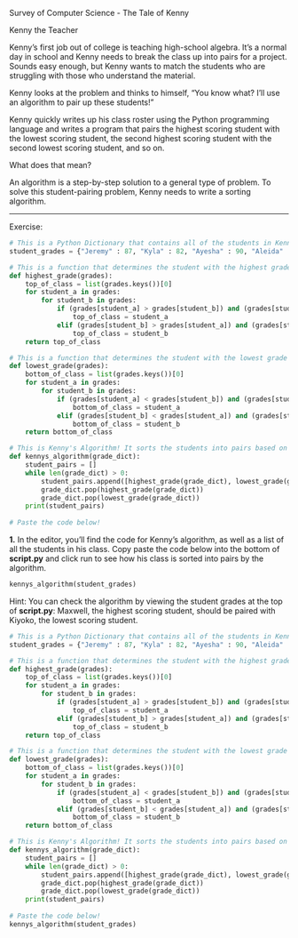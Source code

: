 Survey of Computer Science - The Tale of Kenny

Kenny the Teacher

Kenny’s first job out of college is teaching high-school algebra. It’s a normal day in school and Kenny needs to break the class up into pairs for a project. Sounds easy enough, but Kenny wants to match the students who are struggling with those who understand the material.

Kenny looks at the problem and thinks to himself, “You know what? I’ll use an algorithm to pair up these students!”

Kenny quickly writes up his class roster using the Python programming language and writes a program that pairs the highest scoring student with the lowest scoring student, the second highest scoring student with the second lowest scoring student, and so on.

What does that mean?

An algorithm is a step-by-step solution to a general type of problem. To solve this student-pairing problem, Kenny needs to write a sorting algorithm.

---

Exercise:

```Python
# This is a Python Dictionary that contains all of the students in Kenny's class as well as their grades.
student_grades = {"Jeremy" : 87, "Kyla" : 82, "Ayesha" : 90, "Aleida" : 94, "Todd" : 79, "Maxwell" : 98, "Yolonda" : 81, "Kiyoko" : 71, "Dagmar" : 73, "Laura" : 91, "Shimeah" : 81, "Songqiao" : 92, "Frankie" : 87, "Natalia" : 95, "Gonzalo" : 82, "Pavel" : 78}

# This is a function that determines the student with the highest grade given a dictionary
def highest_grade(grades):
	top_of_class = list(grades.keys())[0]
	for student_a in grades:
		for student_b in grades:
			if (grades[student_a] > grades[student_b]) and (grades[student_a] > grades[top_of_class]):
				top_of_class = student_a
			elif (grades[student_b] > grades[student_a]) and (grades[student_b] > grades[top_of_class]):
				top_of_class = student_b
	return top_of_class

# This is a function that determines the student with the lowest grade given a dictionary
def lowest_grade(grades):
	bottom_of_class = list(grades.keys())[0]
	for student_a in grades:
		for student_b in grades:
			if (grades[student_a] < grades[student_b]) and (grades[student_a] < grades[bottom_of_class]):
				bottom_of_class = student_a
			elif (grades[student_b] < grades[student_a]) and (grades[student_b] < grades[bottom_of_class]):
				bottom_of_class = student_b
	return bottom_of_class

# This is Kenny's Algorithm! It sorts the students into pairs based on their grades.
def kennys_algorithm(grade_dict):
	student_pairs = []
	while len(grade_dict) > 0:
		student_pairs.append([highest_grade(grade_dict), lowest_grade(grade_dict)])
		grade_dict.pop(highest_grade(grade_dict))
		grade_dict.pop(lowest_grade(grade_dict))
	print(student_pairs)
  
# Paste the code below!
```

**1.** In the editor, you’ll find the code for Kenny’s algorithm, as well as a list of all the students in his class. Copy paste the code below into the bottom of **script.py** and click run to see how his class is sorted into pairs by the algorithm.

```Python
kennys_algorithm(student_grades)
```

Hint: You can check the algorithm by viewing the student grades at the top of **script.py**: Maxwell, the highest scoring student, should be paired with Kiyoko, the lowest scoring student.

```Python
# This is a Python Dictionary that contains all of the students in Kenny's class as well as their grades.
student_grades = {"Jeremy" : 87, "Kyla" : 82, "Ayesha" : 90, "Aleida" : 94, "Todd" : 79, "Maxwell" : 98, "Yolonda" : 81, "Kiyoko" : 71, "Dagmar" : 73, "Laura" : 91, "Shimeah" : 81, "Songqiao" : 92, "Frankie" : 87, "Natalia" : 95, "Gonzalo" : 82, "Pavel" : 78}

# This is a function that determines the student with the highest grade given a dictionary
def highest_grade(grades):
	top_of_class = list(grades.keys())[0]
	for student_a in grades:
		for student_b in grades:
			if (grades[student_a] > grades[student_b]) and (grades[student_a] > grades[top_of_class]):
				top_of_class = student_a
			elif (grades[student_b] > grades[student_a]) and (grades[student_b] > grades[top_of_class]):
				top_of_class = student_b
	return top_of_class

# This is a function that determines the student with the lowest grade given a dictionary
def lowest_grade(grades):
	bottom_of_class = list(grades.keys())[0]
	for student_a in grades:
		for student_b in grades:
			if (grades[student_a] < grades[student_b]) and (grades[student_a] < grades[bottom_of_class]):
				bottom_of_class = student_a
			elif (grades[student_b] < grades[student_a]) and (grades[student_b] < grades[bottom_of_class]):
				bottom_of_class = student_b
	return bottom_of_class

# This is Kenny's Algorithm! It sorts the students into pairs based on their grades.
def kennys_algorithm(grade_dict):
	student_pairs = []
	while len(grade_dict) > 0:
		student_pairs.append([highest_grade(grade_dict), lowest_grade(grade_dict)])
		grade_dict.pop(highest_grade(grade_dict))
		grade_dict.pop(lowest_grade(grade_dict))
	print(student_pairs)
  
# Paste the code below!
kennys_algorithm(student_grades)
```
